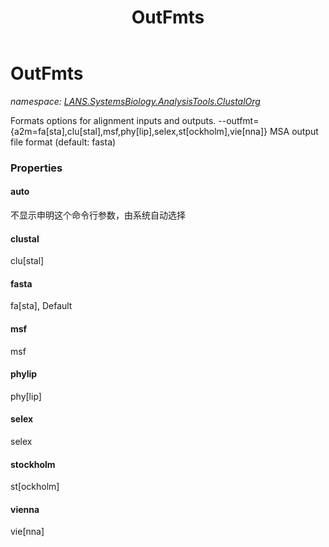 ﻿---
title: OutFmts
---

# OutFmts
_namespace: [LANS.SystemsBiology.AnalysisTools.ClustalOrg](N-LANS.SystemsBiology.AnalysisTools.ClustalOrg.html)_

Formats options for alignment inputs and outputs.
 --outfmt={a2m=fa[sta],clu[stal],msf,phy[lip],selex,st[ockholm],vie[nna]} MSA output file format (default: fasta)




### Properties

#### auto
不显示申明这个命令行参数，由系统自动选择
#### clustal
clu[stal]
#### fasta
fa[sta], Default
#### msf
msf
#### phylip
phy[lip]
#### selex
selex
#### stockholm
st[ockholm]
#### vienna
vie[nna]
